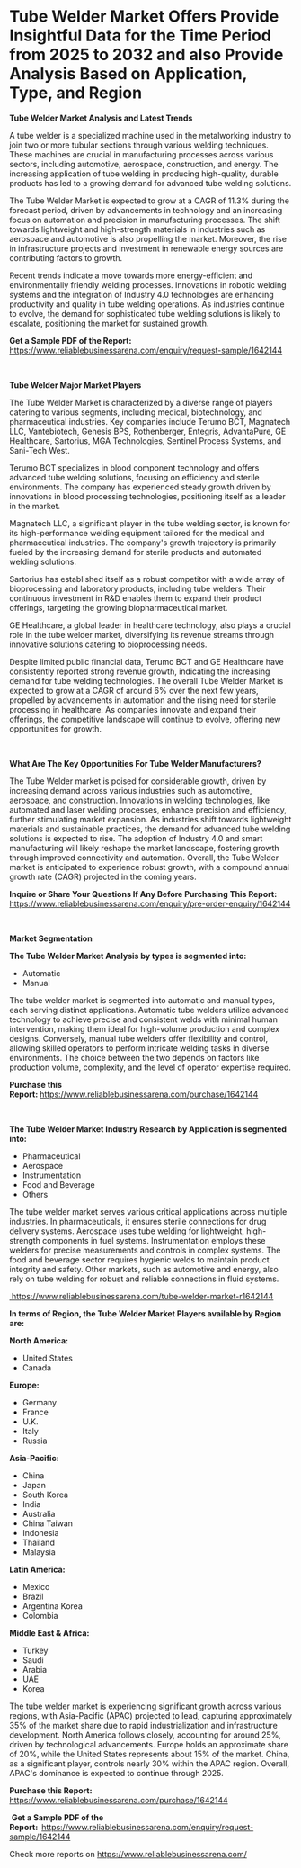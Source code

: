 <p><h1>Tube Welder Market Offers Provide Insightful Data for the Time Period from 2025 to 2032 and also Provide Analysis Based on Application, Type, and Region</h1></p><p><strong>Tube Welder Market Analysis and Latest Trends</strong></p>
<p><p>A tube welder is a specialized machine used in the metalworking industry to join two or more tubular sections through various welding techniques. These machines are crucial in manufacturing processes across various sectors, including automotive, aerospace, construction, and energy. The increasing application of tube welding in producing high-quality, durable products has led to a growing demand for advanced tube welding solutions.</p><p>The Tube Welder Market is expected to grow at a CAGR of 11.3% during the forecast period, driven by advancements in technology and an increasing focus on automation and precision in manufacturing processes. The shift towards lightweight and high-strength materials in industries such as aerospace and automotive is also propelling the market. Moreover, the rise in infrastructure projects and investment in renewable energy sources are contributing factors to growth. </p><p>Recent trends indicate a move towards more energy-efficient and environmentally friendly welding processes. Innovations in robotic welding systems and the integration of Industry 4.0 technologies are enhancing productivity and quality in tube welding operations. As industries continue to evolve, the demand for sophisticated tube welding solutions is likely to escalate, positioning the market for sustained growth.</p></p>
<p><strong>Get a Sample PDF of the Report:&nbsp;</strong> <a href="https://www.reliablebusinessarena.com/enquiry/request-sample/1642144?utm_campaign=2194&utm_medium=2&utm_source=Github&utm_content=ia&utm_term=22022025&utm_id=tube-welder">https://www.reliablebusinessarena.com/enquiry/request-sample/1642144</a></p>
<p>&nbsp;</p>
<p><strong>Tube Welder Major Market Players</strong></p>
<p><p>The Tube Welder Market is characterized by a diverse range of players catering to various segments, including medical, biotechnology, and pharmaceutical industries. Key companies include Terumo BCT, Magnatech LLC, Vantebiotech, Genesis BPS, Rothenberger, Entegris, AdvantaPure, GE Healthcare, Sartorius, MGA Technologies, Sentinel Process Systems, and Sani-Tech West.</p><p>Terumo BCT specializes in blood component technology and offers advanced tube welding solutions, focusing on efficiency and sterile environments. The company has experienced steady growth driven by innovations in blood processing technologies, positioning itself as a leader in the market.</p><p>Magnatech LLC, a significant player in the tube welding sector, is known for its high-performance welding equipment tailored for the medical and pharmaceutical industries. The company's growth trajectory is primarily fueled by the increasing demand for sterile products and automated welding solutions.</p><p>Sartorius has established itself as a robust competitor with a wide array of bioprocessing and laboratory products, including tube welders. Their continuous investment in R&D enables them to expand their product offerings, targeting the growing biopharmaceutical market.</p><p>GE Healthcare, a global leader in healthcare technology, also plays a crucial role in the tube welder market, diversifying its revenue streams through innovative solutions catering to bioprocessing needs.</p><p>Despite limited public financial data, Terumo BCT and GE Healthcare have consistently reported strong revenue growth, indicating the increasing demand for tube welding technologies. The overall Tube Welder Market is expected to grow at a CAGR of around 6% over the next few years, propelled by advancements in automation and the rising need for sterile processing in healthcare. As companies innovate and expand their offerings, the competitive landscape will continue to evolve, offering new opportunities for growth.</p></p>
<p>&nbsp;</p>
<p><strong>What Are The Key Opportunities For Tube Welder Manufacturers?</strong></p>
<p><p>The Tube Welder market is poised for considerable growth, driven by increasing demand across various industries such as automotive, aerospace, and construction. Innovations in welding technologies, like automated and laser welding processes, enhance precision and efficiency, further stimulating market expansion. As industries shift towards lightweight materials and sustainable practices, the demand for advanced tube welding solutions is expected to rise. The adoption of Industry 4.0 and smart manufacturing will likely reshape the market landscape, fostering growth through improved connectivity and automation. Overall, the Tube Welder market is anticipated to experience robust growth, with a compound annual growth rate (CAGR) projected in the coming years.</p></p>
<p><strong>Inquire or Share Your Questions If Any Before Purchasing This Report:</strong> <a href="https://www.reliablebusinessarena.com/enquiry/pre-order-enquiry/1642144?utm_campaign=2194&utm_medium=2&utm_source=Github&utm_content=ia&utm_term=22022025&utm_id=tube-welder">https://www.reliablebusinessarena.com/enquiry/pre-order-enquiry/1642144</a></p>
<p>&nbsp;</p>
<p><strong>Market Segmentation</strong></p>
<p><strong>The Tube Welder Market Analysis by types is segmented into:</strong></p>
<p><ul><li>Automatic</li><li>Manual</li></ul></p>
<p><p>The tube welder market is segmented into automatic and manual types, each serving distinct applications. Automatic tube welders utilize advanced technology to achieve precise and consistent welds with minimal human intervention, making them ideal for high-volume production and complex designs. Conversely, manual tube welders offer flexibility and control, allowing skilled operators to perform intricate welding tasks in diverse environments. The choice between the two depends on factors like production volume, complexity, and the level of operator expertise required.</p></p>
<p><strong>Purchase this Report:&nbsp;</strong><a href="https://www.reliablebusinessarena.com/purchase/1642144?utm_campaign=2194&utm_medium=2&utm_source=Github&utm_content=ia&utm_term=22022025&utm_id=tube-welder">https://www.reliablebusinessarena.com/purchase/1642144</a></p>
<p>&nbsp;</p>
<p><strong>The Tube Welder Market Industry Research by Application is segmented into:</strong></p>
<p><ul><li>Pharmaceutical</li><li>Aerospace</li><li>Instrumentation</li><li>Food and Beverage</li><li>Others</li></ul></p>
<p><p>The tube welder market serves various critical applications across multiple industries. In pharmaceuticals, it ensures sterile connections for drug delivery systems. Aerospace uses tube welding for lightweight, high-strength components in fuel systems. Instrumentation employs these welders for precise measurements and controls in complex systems. The food and beverage sector requires hygienic welds to maintain product integrity and safety. Other markets, such as automotive and energy, also rely on tube welding for robust and reliable connections in fluid systems.</p></p>
<p><a href="https://www.reliablebusinessarena.com/tube-welder-market-r1642144?utm_campaign=2194&utm_medium=2&utm_source=Github&utm_content=ia&utm_term=22022025&utm_id=tube-welder">&nbsp;https://www.reliablebusinessarena.com/tube-welder-market-r1642144</a></p>
<p><strong>In terms of Region, the Tube Welder Market Players available by Region are:</strong></p>
<p>
    <p> <strong> North America: </strong>
        <ul>
            <li>United States</li>
            <li>Canada</li>
        </ul>
        </p> 
    <p> <strong> Europe: </strong>
        <ul>
            <li>Germany</li>
            <li>France</li>
            <li>U.K.</li>
            <li>Italy</li>
            <li>Russia</li>
        </ul>
        </p> 
    <p> <strong> Asia-Pacific: </strong>
        <ul>
            <li>China</li>
            <li>Japan</li>
            <li>South Korea</li>
            <li>India</li>
            <li>Australia</li>
            <li>China Taiwan</li>
            <li>Indonesia</li>
            <li>Thailand</li>
            <li>Malaysia</li>
        </ul>
        </p> 
    <p> <strong> Latin America: </strong>
        <ul>
            <li>Mexico</li>
            <li>Brazil</li>
            <li>Argentina Korea</li>
            <li>Colombia</li>
        </ul>
        </p> 
    <p> <strong> Middle East & Africa: </strong>
        <ul>
            <li>Turkey</li>
            <li>Saudi</li>
            <li>Arabia</li>
            <li>UAE</li>
            <li>Korea</li>
        </ul>
    </p>
    </p>
<p><p>The tube welder market is experiencing significant growth across various regions, with Asia-Pacific (APAC) projected to lead, capturing approximately 35% of the market share due to rapid industrialization and infrastructure development. North America follows closely, accounting for around 25%, driven by technological advancements. Europe holds an approximate share of 20%, while the United States represents about 15% of the market. China, as a significant player, controls nearly 30% within the APAC region. Overall, APAC's dominance is expected to continue through 2025.</p></p>
<p><strong>Purchase this Report: </strong><a href="https://www.reliablebusinessarena.com/purchase/1642144?utm_campaign=2194&utm_medium=2&utm_source=Github&utm_content=ia&utm_term=22022025&utm_id=tube-welder">https://www.reliablebusinessarena.com/purchase/1642144</a></p>
<p>&nbsp;<strong>Get a Sample PDF of the Report:&nbsp;&nbsp;</strong><a href="https://www.reliablebusinessarena.com/enquiry/request-sample/1642144?utm_campaign=2194&utm_medium=2&utm_source=Github&utm_content=ia&utm_term=22022025&utm_id=tube-welder">https://www.reliablebusinessarena.com/enquiry/request-sample/1642144</a></p>
<p><strong></strong></p>
<p>Check more reports on <a href="https://www.reliablebusinessarena.com/?utm_campaign=2194&utm_medium=2&utm_source=Github&utm_content=ia&utm_term=22022025&utm_id=tube-welder">https://www.reliablebusinessarena.com/</a></p>